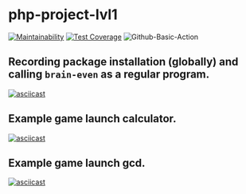 # php-project-lvl1

[![Maintainability](https://api.codeclimate.com/v1/badges/a99a88d28ad37a79dbf6/maintainability)](https://codeclimate.com/github/codeclimate/codeclimate/maintainability)
[![Test Coverage](https://api.codeclimate.com/v1/badges/a99a88d28ad37a79dbf6/test_coverage)](https://codeclimate.com/github/codeclimate/codeclimate/test_coverage)
![Github-Basic-Action](https://github.com/Liocha/php-project-lvl1/workflows/Github-Basic-Action/badge.svg)

## Recording package installation (globally) and calling `brain-even` as a regular program.
[![asciicast](https://asciinema.org/a/TDcmgch5XTNsIEGyOAWfkK9Zv.svg)](https://asciinema.org/a/TDcmgch5XTNsIEGyOAWfkK9Zv)

## Example game launch calculator.
[![asciicast](https://asciinema.org/a/hdp1Hry4KgvHuaEMKkCBd9vXF.svg)](https://asciinema.org/a/hdp1Hry4KgvHuaEMKkCBd9vXF)

## Example game launch gcd.
[![asciicast](https://asciinema.org/a/heBEKgeLBX2xS536QNSZX9Xil.svg)](https://asciinema.org/a/heBEKgeLBX2xS536QNSZX9Xil)
